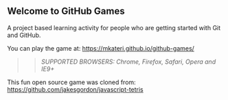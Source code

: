 ## Welcome to GitHub Games

A project based learning activity for people who are getting started with Git and GitHub.

You can play the game at: https://mkateri.github.io/github-games/

>> _*SUPPORTED BROWSERS*: Chrome, Firefox, Safari, Opera and IE9+_

This fun open source game was cloned from: https://github.com/jakesgordon/javascript-tetris
